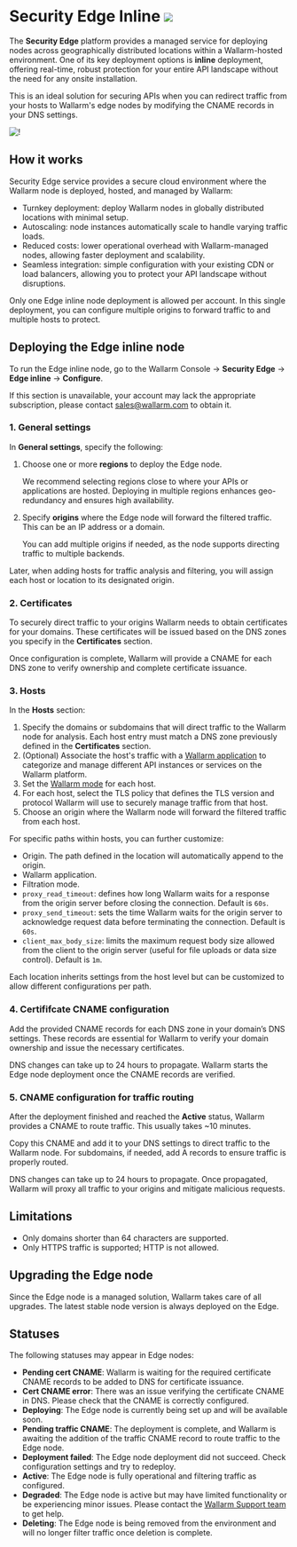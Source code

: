 # Security Edge Inline <a href="../../../about-wallarm/subscription-plans/#security-edge"><img src="../../../images/security-edge-tag.svg" style="border: none;"></a>

The **Security Edge** platform provides a managed service for deploying nodes across geographically distributed locations within a Wallarm-hosted environment. One of its key deployment options is **inline** deployment, offering real-time, robust protection for your entire API landscape without the need for any onsite installation.

This is an ideal solution for securing APIs when you can redirect traffic from your hosts to Wallarm's edge nodes by modifying the CNAME records in your DNS settings.

![!](../../images/waf-installation/security-edge/inline/traffic-flow.png)

## How it works

Security Edge service provides a secure cloud environment where the Wallarm node is deployed, hosted, and managed by Wallarm:

* Turnkey deployment: deploy Wallarm nodes in globally distributed locations with minimal setup.
* Autoscaling: node instances automatically scale to handle varying traffic loads.
* Reduced costs: lower operational overhead with Wallarm-managed nodes, allowing faster deployment and scalability.
* Seamless integration: simple configuration with your existing CDN or load balancers, allowing you to protect your API landscape without disruptions.

Only one Edge inline node deployment is allowed per account. In this single deployment, you can configure multiple origins to forward traffic to and multiple hosts to protect.

## Deploying the Edge inline node

To run the Edge inline node, go to the Wallarm Console → **Security Edge** → **Edge inline** → **Configure**.

If this section is unavailable, your account may lack the appropriate subscription, please contact sales@wallarm.com to obtain it.

### 1. General settings

In **General settings**, specify the following:

1. Choose one or more **regions** to deploy the Edge node.

    We recommend selecting regions close to where your APIs or applications are hosted. Deploying in multiple regions enhances geo-redundancy and ensures high availability.
1. Specify **origins** where the Edge node will forward the filtered traffic. This can be an IP address or a domain.

    You can add multiple origins if needed, as the node supports directing traffic to multiple backends.

Later, when adding hosts for traffic analysis and filtering, you will assign each host or location to its designated origin.

### 2. Certificates

To securely direct traffic to your origins Wallarm needs to obtain certificates for your domains. These certificates will be issued based on the DNS zones you specify in the **Certificates** section.

Once configuration is complete, Wallarm will provide a CNAME for each DNS zone to verify ownership and complete certificate issuance.

### 3. Hosts

In the **Hosts** section:

1. Specify the domains or subdomains that will direct traffic to the Wallarm node for analysis. Each host entry must match a DNS zone previously defined in the **Certificates** section.
1. (Optional) Associate the host's traffic with a [Wallarm application](../../user-guides/settings/applications.md) to categorize and manage different API instances or services on the Wallarm platform.
1. Set the [Wallarm mode](../../admin-en/configure-wallarm-mode.md) for each host.
1. For each host, select the TLS policy that defines the TLS version and protocol Wallarm will use to securely manage traffic from that host.
1. Choose an origin where the Wallarm node will forward the filtered traffic from each host.

For specific paths within hosts, you can further customize:

* Origin. The path defined in the location will automatically append to the origin.
* Wallarm application.
* Filtration mode.
* `proxy_read_timeout`: defines how long Wallarm waits for a response from the origin server before closing the connection. Default is `60s`.
* `proxy_send_timeout`: sets the time Wallarm waits for the origin server to acknowledge request data before terminating the connection. Default is `60s`.
* `client_max_body_size`: limits the maximum request body size allowed from the client to the origin server (useful for file uploads or data size control). Default is `1m`.

Each location inherits settings from the host level but can be customized to allow different configurations per path.

<!-- later on the test build check the message returned when no location is specified if it is chosen to customize locations. at least the / location must be specified -->

<!-- case when there is some frontend before our node??? -->

### 4. Certififcate CNAME configuration

Add the provided CNAME records for each DNS zone in your domain’s DNS settings. These records are essential for Wallarm to verify your domain ownership and issue the necessary certificates.

DNS changes can take up to 24 hours to propagate. Wallarm starts the Edge node deployment once the CNAME records are verified.

### 5. CNAME configuration for traffic routing

After the deployment finished and reached the **Active** status, Wallarm provides a CNAME to route traffic. This usually takes ~10 minutes.

Copy this CNAME and add it to your DNS settings to direct traffic to the Wallarm node. For subdomains, if needed, add A records to ensure traffic is properly routed.

DNS changes can take up to 24 hours to propagate. Once propagated, Wallarm will proxy all traffic to your origins and mitigate malicious requests.

## Limitations

<!-- * Second-level domains are not supported  (e.g., instead `domain.com` use `www.domain.com`). -->
<!-- the above is still the truth? -->

* Only domains shorter than 64 characters are supported.
* Only HTTPS traffic is supported; HTTP is not allowed.

## Upgrading the Edge node

Since the Edge node is a managed solution, Wallarm takes care of all upgrades. The latest stable node version is always deployed on the Edge.

## Statuses

The following statuses may appear in Edge nodes:

* **Pending cert CNAME**: Wallarm is waiting for the required certificate CNAME records to be added to DNS for certificate issuance.
* **Cert CNAME error**: There was an issue verifying the certificate CNAME in DNS. Please check that the CNAME is correctly configured.
* **Deploying**: The Edge node is currently being set up and will be available soon.
* **Pending traffic CNAME**: The deployment is complete, and Wallarm is awaiting the addition of the traffic CNAME record to route traffic to the Edge node.
* **Deployment failed**: The Edge node deployment did not succeed. Check configuration settings and try to redeploy.
* **Active**: The Edge node is fully operational and filtering traffic as configured.
* **Degraded**: The Edge node is active but may have limited functionality or be experiencing minor issues. Please contact the [Wallarm Support team](https://support.wallarm.com) to get help.
* **Deleting**: The Edge node is being removed from the environment and will no longer filter traffic once deletion is complete.

<!-- Deployment failed and degraded statuses are not the same?? -->